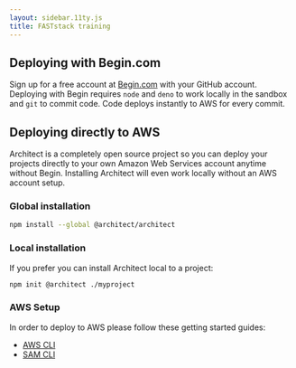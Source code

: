 ```yaml
---
layout: sidebar.11ty.js
title: FASTstack training
---
```


## Deploying with Begin.com

Sign up for a free account at [Begin.com](https://begin.com) with your GitHub account. Deploying with Begin requires `node` and `deno` to work locally in the sandbox and `git` to commit code. Code deploys instantly to AWS for every commit.

## Deploying directly to AWS

Architect is a completely open source project so you can deploy your projects directly to your own Amazon Web Services account anytime without Begin. Installing Architect will even work locally without an AWS account setup.

### Global installation

```bash
npm install --global @architect/architect
```

### Local installation

If you prefer you can install Architect local to a project:

```bash
npm init @architect ./myproject
```

### AWS Setup

In order to deploy to AWS please follow these getting started guides:

- [AWS CLI](https://docs.aws.amazon.com/cli/latest/userguide/install-cliv1.html)
- [SAM CLI](https://docs.aws.amazon.com/serverless-application-model/latest/developerguide/serverless-sam-cli-install.html)
